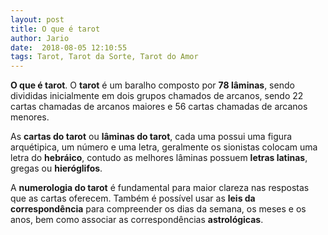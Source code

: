```yaml
---
layout: post
title: O que é tarot
author: Jario
date:  2018-08-05 12:10:55
tags: Tarot, Tarot da Sorte, Tarot do Amor
---
```

**O que é tarot**. O **tarot** é um baralho composto por **78 lâminas**, sendo divididas inicialmente em dois grupos chamados de arcanos, sendo 22 cartas chamadas de arcanos maiores e 56 cartas chamadas de arcanos menores.

As **cartas do tarot** ou **lâminas do tarot**, cada uma possui uma figura arquétipica, um número e uma letra, geralmente os sionistas colocam uma letra do **hebráico**, contudo as melhores lâminas possuem **letras latinas**, gregas ou **hieróglifos**.

A **numerologia do tarot** é fundamental para maior clareza nas respostas que as cartas oferecem. Também é possível usar as **leis da correspondência** para compreender os dias da semana, os meses e os anos, bem como associar as correspondências **astrológicas**.